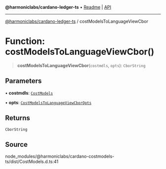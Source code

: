 **@harmoniclabs/cardano-ledger-ts** • [Readme](../Introduction.md) \| [API](../globals.md)

***

[@harmoniclabs/cardano-ledger-ts](../Introduction.md) / costModelsToLanguageViewCbor

# Function: costModelsToLanguageViewCbor()

> **costModelsToLanguageViewCbor**(`costmdls`, `opts`): `CborString`

## Parameters

• **costmdls**: [`CostModels`](../interfaces/CostModels.md)

• **opts**: [`CostModelsToLanguageViewCborOpts`](../interfaces/CostModelsToLanguageViewCborOpts.md)

## Returns

`CborString`

## Source

node\_modules/@harmoniclabs/cardano-costmodels-ts/dist/CostModels.d.ts:41
